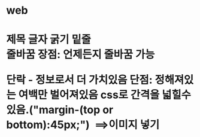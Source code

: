 # web
<h1> <h/1> 제목
<strong> </strong> 글자 굵기
<u> </u> 밑줄
<br> 줄바꿈
장점: 언제든지 줄바꿈 가능
<p> 단락 - 정보로서 더 가치있음 
단점: 정해져있는 여백만 벌어져있음
css로 간격을 넓힐수있음.("margin-(top or bottom):45px;")
<img sourc(src)="coding.jpg" width(사진크기)="100%"> 
==>이미지 넣기
